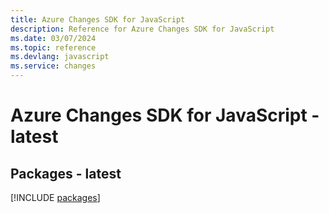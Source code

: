 ```yaml
---
title: Azure Changes SDK for JavaScript
description: Reference for Azure Changes SDK for JavaScript
ms.date: 03/07/2024
ms.topic: reference
ms.devlang: javascript
ms.service: changes
---
```

# Azure Changes SDK for JavaScript - latest
## Packages - latest
[!INCLUDE [packages](changes-index.md)]